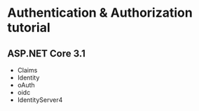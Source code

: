 # Authentication & Authorization tutorial

## ASP.NET Core 3.1

- Claims
- Identity
- oAuth
- oidc
- IdentityServer4